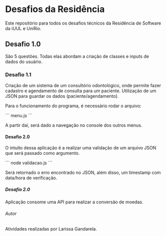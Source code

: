 # Desafios da Residência

Este repositório para todos os desafios técnicos da Residência de Software da iUUL e UniRio. 

## Desafio 1.0

São 5 questões. Todas elas abordam a criação de classes e inputs de dados do usuário. 

### Desafio 1.1

Criação de um sistema de um consultório odontológico, onde permite fazer cadastro e agendamento de consulta para um paciente. Utilização de um JSON para guardar os dados (paciente/agendamento).

Para o funcionamento do programa, é necessário rodar o arquivo:

´´´
menu.js
´´´

A partir daí, será dado a navegação no console dos outros menus. 

#### Desafio 2.0

O intuito dessa aplicação é a realizar uma validação de um arquivo JSON que será passado como argumento. 

´´´
node validacao.js <path do arquivo JSON de entrada>
´´´

Será retornado o erro encontrado no JSON, além disso, um timestamp com data/hora de verificação.

##### Desafio 2.0

Aplicação consome uma API <ExchangeRate-API> para realizar a conversão de moedas. 

###### Autor

Atividades realizadas por Larissa Gandarela.